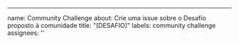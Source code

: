 ---
name: Community Challenge
about: Crie uma issue sobre o Desafio proposto à comunidade
title: "[DESAFIO]"
labels: community challenge
assignees: ''

